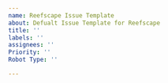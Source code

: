 ```yaml
---
name: Reefscape Issue Template
about: Defualt Issue Template for Reefscape
title: ''
labels: ''
assignees: ''
Priority: ''
Robot Type: ''

---
```




